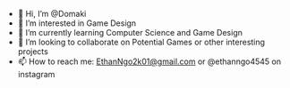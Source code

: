 - 👋 Hi, I’m @Domaki
- 👀 I’m interested in Game Design
- 🌱 I’m currently learning Computer Science and Game Design
- 💞️ I’m looking to collaborate on Potential Games or other interesting projects
- 📫 How to reach me: EthanNgo2k01@gmail.com or @ethanngo4545 on instagram

<!---
Domaki/Domaki is a ✨ special ✨ repository because its `README.md` (this file) appears on your GitHub profile.
You can click the Preview link to take a look at your changes.
--->
